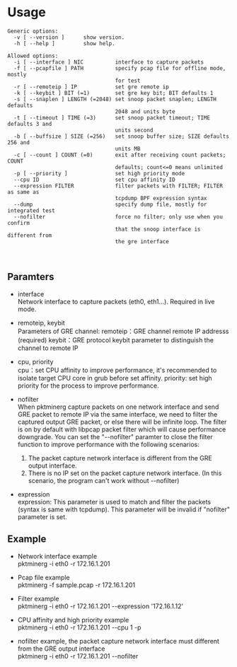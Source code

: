 # Usage
```
Generic options:
  -v [ --version ]      show version.
  -h [ --help ]         show help.

Allowed options:
  -i [ --interface ] NIC          interface to capture packets
  -f [ --pcapfile ] PATH          specify pcap file for offline mode, mostly 
                                  for test
  -r [ --remoteip ] IP            set gre remote ip
  -k [ --keybit ] BIT (=1)        set gre key bit; BIT defaults 1
  -s [ --snaplen ] LENGTH (=2048) set snoop packet snaplen; LENGTH defaults 
                                  2048 and units byte
  -t [ --timeout ] TIME (=3)      set snoop packet timeout; TIME defaults 3 and
                                  units second
  -b [ --buffsize ] SIZE (=256)   set snoop buffer size; SIZE defaults 256 and 
                                  units MB
  -c [ --count ] COUNT (=0)       exit after receiving count packets; COUNT 
                                  defaults; count<=0 means unlimited
  -p [ --priority ]               set high priority mode
  --cpu ID                        set cpu affinity ID
  --expression FILTER             filter packets with FILTER; FILTER as same as
                                  tcpdump BPF expression syntax
  --dump                          specify dump file, mostly for integrated test
  --nofilter                      force no filter; only use when you confirm 
                                  that the snoop interface is different from 
                                  the gre interface

```
<br>

## Paramters

* interface<br>
Network interface to capture packets (eth0, eth1...). Required in live mode.

* remoteip, keybit<br>
Parameters of GRE channel:
remoteip：GRE channel remote IP addresss (required)
keybit：GRE protocol keybit parameter to distinguish the channel to remote IP

* cpu, priority<br>
cpu：set CPU affinity to improve performance, it's recommended to isolate target CPU core in grub before set affinity.
priority: set high priority for the process to improve performance.

* nofilter<br>
When pktminerg capture packets on one network interface and send GRE packet to remote IP via the same interface,
we need to filter the captured output GRE packet, or else there will be infinite loop.
The filter is on by default with libpcap packet filter which will cause performance downgrade.
You can set the "--nofilter" paramter to close the filter function to improve performance with the following scenarios:
  1. The packet capture network interface is different from the GRE output interface.
  2. There is no IP set on the packet capture network interface. (In this scenario, the program can't work without --nofilter)

* expression<br>
expression: This parameter is used to match and filter the packets (syntax is same with tcpdump).
This parameter will be invalid if "nofilter" parameter is set.


## Example
* Network interface example<br>
pktminerg -i eth0 -r 172.16.1.201

* Pcap file example<br>
pktminerg -f sample.pcap -r 172.16.1.201

* Filter example<br>
pktminerg -i eth0 -r 172.16.1.201 --expression '172.16.1.12'

* CPU affinity and high priority example<br>
pktminerg -i eth0 -r 172.16.1.201 --cpu 1 -p

* nofilter example, the packet capture network interface must different from the GRE output interface<br>
pktminerg -i eth0 -r 172.16.1.201 --nofilter